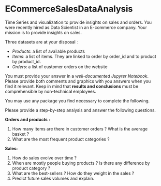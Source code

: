 # ECommerceSalesDataAnalysis
 Time Series and visualization to provide insights on sales and orders.
 You were recently hired as Data Scientist in an E-commerce company. Your mission is to provide insights on sales.

 Three datasets are at your disposal :
 * *Products*: a list of available products
 * *Items*: a list of items. They are linked to order by order_id and to product by product_id.
 * *Orders*: a list of customer orders on the website

 You must provide your answer in a *well-documented Jupyter Notebook*. Please provide both comments and graphics with you answers when you find it relevant. Keep in mind that **results and conclusions** must be comprehensible by non-technical employees. 

 You may use any package you find necessary to complete the following.

 Please provide a step-by-step analysis and answer the following questions.

 **Orders and products :**
 1. How many items are there in customer orders ? What is the average basket ?
 2. What are the most frequent product categories ?

 **Sales:**
 1. How do sales evolve over time ?
 2. When are mostly people buying products ? Is there any difference by product category ?
 3. What are the best-sellers ? How do they weight in the sales ?
 4. Predict future sales volumes and explain.
